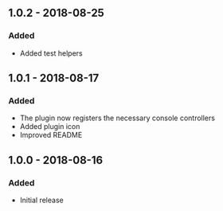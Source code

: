 ## 1.0.2 - 2018-08-25
### Added
- Added test helpers

## 1.0.1 - 2018-08-17
### Added
- The plugin now registers the necessary console controllers
- Added plugin icon
- Improved README

## 1.0.0 - 2018-08-16
### Added
- Initial release
